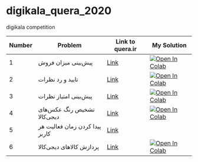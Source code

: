 # digikala_quera_2020
digikala competition


Number| Problem | Link to quera.ir  | My Solution  
--- | ---     | ---   | --- 
1     | پیش‌بینی میزان فروش | [Link](https://quera.ir/contest/assignments/20120/problems/66274) | [![Open In Colab](https://colab.research.google.com/assets/colab-badge.svg)](https://colab.research.google.com/github/mehrshadhosseini28/digikala_quera_2020/blob/master/DigiKala_P1.ipynb)
2     | تایید و رد نظرات | [Link](https://quera.ir/contest/assignments/20120/problems/66276) | [![Open In Colab](https://colab.research.google.com/assets/colab-badge.svg)](https://colab.research.google.com/github/mehrshadhosseini28/digikala_quera_2020/blob/master/Digikala_P2.ipynb)
3     | پیش‌بینی امتیاز نظرات | [Link](https://quera.ir/contest/assignments/20120/problems/66277) | [![Open In Colab](https://colab.research.google.com/assets/colab-badge.svg)](https://colab.research.google.com/github/mehrshadhosseini28/digikala_quera_2020/blob/master/Digikala_P3.ipynb)
4     | تشخیص رنگ‌ عکس‌های دیجی‌کالا | [Link](https://quera.ir/contest/assignments/20120/problems/66279) | [![Open In Colab](https://colab.research.google.com/assets/colab-badge.svg)](https://colab.research.google.com/github/mehrshadhosseini28/digikala_quera_2020/blob/master/Digikala_P4.ipynb)
5     | پیدا کردن زمان فعالیت هر کاربر | [Link](https://quera.ir/contest/assignments/20120/problems/66275) | 
6     | پردازش کالاهای دیجی‌کالا | [Link](https://quera.ir/contest/assignments/20120/problems/66283) | [![Open In Colab](https://colab.research.google.com/assets/colab-badge.svg)](https://colab.research.google.com/github/mehrshadhosseini28/digikala_quera_2020/blob/master/Digikala_P6.ipynb)


